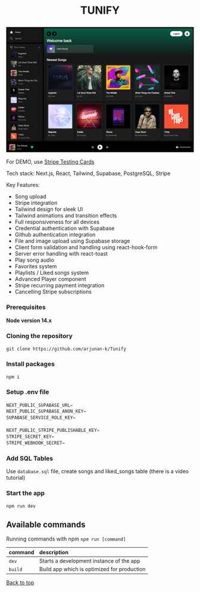 # <p align="center" id="top">TUNIFY</p>

![tunify](./sample/preview.png)

For DEMO, use [Stripe Testing Cards](https://stripe.com/docs/testing)

Tech stack: Next.js, React, Tailwind, Supabase, PostgreSQL, Stripe

Key Features:

- Song upload
- Stripe integration
- Tailwind design for sleek UI
- Tailwind animations and transition effects
- Full responsiveness for all devices
- Credential authentication with Supabase
- Github authentication integration
- File and image upload using Supabase storage
- Client form validation and handling using react-hook-form
- Server error handling with react-toast
- Play song audio
- Favorites system
- Playlists / Liked songs system
- Advanced Player component
- Stripe recurring payment integration
- Cancelling Stripe subscriptions

### Prerequisites

**Node version 14.x**

### Cloning the repository

```shell
git clone https://github.com/arjunan-k/Tunify
```

### Install packages

```shell
npm i
```

### Setup .env file

```js
NEXT_PUBLIC_SUPABASE_URL=
NEXT_PUBLIC_SUPABASE_ANON_KEY=
SUPABASE_SERVICE_ROLE_KEY=

NEXT_PUBLIC_STRIPE_PUBLISHABLE_KEY=
STRIPE_SECRET_KEY=
STRIPE_WEBHOOK_SECRET=
```

### Add SQL Tables

Use `database.sql` file, create songs and liked_songs table (there is a video tutorial)

### Start the app

```shell
npm run dev
```

## Available commands

Running commands with npm `npm run [command]`

| command         | description                                   |
| :-------------- | :-------------------------------------------- |
| `dev`           | Starts a development instance of the app      |
| `build`         | Build app which is optimized for production   |

<a href="#top">Back to top</a>